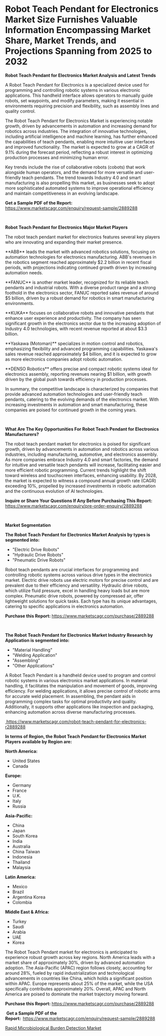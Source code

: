 <p><h1>Robot Teach Pendant for Electronics Market Size Furnishes Valuable Information Encompassing Market Share, Market Trends, and Projections Spanning from 2025 to 2032</h1></p><p><strong>Robot Teach Pendant for Electronics Market Analysis and Latest Trends</strong></p>
<p><p>A Robot Teach Pendant for Electronics is a specialized device used for programming and controlling robotic systems in various electronic applications. This handheld interface allows operators to manually guide robots, set waypoints, and modify parameters, making it essential in environments requiring precision and flexibility, such as assembly lines and quality control.</p><p>The Robot Teach Pendant for Electronics Market is experiencing notable growth, driven by advancements in automation and increasing demand for robotics across industries. The integration of innovative technologies, including artificial intelligence and machine learning, has further enhanced the capabilities of teach pendants, enabling more intuitive user interfaces and improved functionality. The market is expected to grow at a CAGR of 9.1% during the forecast period, reflecting a robust interest in optimizing production processes and minimizing human error.</p><p>Key trends include the rise of collaborative robots (cobots) that work alongside human operators, and the demand for more versatile and user-friendly teach pendants. The trend towards Industry 4.0 and smart manufacturing is also propelling this market, as businesses seek to adopt more sophisticated automated systems to improve operational efficiency and maintain competitiveness in an evolving landscape.</p></p>
<p><strong>Get a Sample PDF of the Report:&nbsp;</strong> <a href="https://www.marketscagr.com/enquiry/request-sample/2889288?utm_campaign=2470&utm_medium=2&utm_source=Github&utm_content=ia&utm_term=14032025&utm_id=robot-teach-pendant-for-electronics">https://www.marketscagr.com/enquiry/request-sample/2889288</a></p>
<p>&nbsp;</p>
<p><strong>Robot Teach Pendant for Electronics Major Market Players</strong></p>
<p><p>The robot teach pendant market for electronics features several key players who are innovating and expanding their market presence. </p><p>**ABB** leads the market with advanced robotics solutions, focusing on automation technologies for electronics manufacturing. ABB's revenues in the robotics segment reached approximately $2.2 billion in recent fiscal periods, with projections indicating continued growth driven by increasing automation needs.</p><p>**FANUC** is another market leader, recognized for its reliable teach pendants and industrial robots. With a diverse product range and a strong foothold in the electronics sector, FANUC reported sales revenue of around $5 billion, driven by a robust demand for robotics in smart manufacturing environments.</p><p>**KUKA** focuses on collaborative robots and innovative pendants that enhance user experience and productivity. The company has seen significant growth in the electronics sector due to the increasing adoption of Industry 4.0 technologies, with recent revenue reported at about $3.3 billion.</p><p>**Yaskawa (Motoman)** specializes in motion control and robotics, emphasizing flexibility and advanced programming capabilities. Yaskawa's sales revenue reached approximately $4 billion, and it is expected to grow as more electronics companies adopt robotic automation.</p><p>**DENSO Robotics** offers precise and compact robotic systems ideal for electronics assembly, reporting revenues nearing $1 billion, with growth driven by the global push towards efficiency in production processes.</p><p>In summary, the competitive landscape is characterized by companies that provide advanced automation technologies and user-friendly teach pendants, catering to the evolving demands of the electronics market. With increasing investments in automation and smart manufacturing, these companies are poised for continued growth in the coming years.</p></p>
<p>&nbsp;</p>
<p><strong>What Are The Key Opportunities For Robot Teach Pendant for Electronics Manufacturers?</strong></p>
<p><p>The robot teach pendant market for electronics is poised for significant growth, driven by advancements in automation and robotics across various industries, including manufacturing, automotive, and electronics assembly. As more companies embrace Industry 4.0 and smart factories, the demand for intuitive and versatile teach pendants will increase, facilitating easier and more efficient robotic programming. Current trends highlight the shift toward wireless and touchscreen interfaces, enhancing usability. By 2028, the market is expected to witness a compound annual growth rate (CAGR) exceeding 10%, propelled by increased investments in robotic automation and the continuous evolution of AI technologies.</p></p>
<p><strong>Inquire or Share Your Questions If Any Before Purchasing This Report:</strong> <a href="https://www.marketscagr.com/enquiry/pre-order-enquiry/2889288?utm_campaign=2470&utm_medium=2&utm_source=Github&utm_content=ia&utm_term=14032025&utm_id=robot-teach-pendant-for-electronics">https://www.marketscagr.com/enquiry/pre-order-enquiry/2889288</a></p>
<p>&nbsp;</p>
<p><strong>Market Segmentation</strong></p>
<p><strong>The Robot Teach Pendant for Electronics Market Analysis by types is segmented into:</strong></p>
<p><ul><li>"Electric Drive Robots"</li><li>"Hydraulic Drive Robots"</li><li>"Pneumatic Drive Robots"</li></ul></p>
<p><p>Robot teach pendants are crucial interfaces for programming and controlling robotic systems across various drive types in the electronics market. Electric drive robots use electric motors for precise control and are prevalent due to their efficiency and versatility. Hydraulic drive robots, which utilize fluid pressure, excel in handling heavy loads but are more complex. Pneumatic drive robots, powered by compressed air, offer lightweight solutions for quick tasks. Each type has its unique advantages, catering to specific applications in electronics automation.</p></p>
<p><strong>Purchase this Report:&nbsp;</strong><a href="https://www.marketscagr.com/purchase/2889288?utm_campaign=2470&utm_medium=2&utm_source=Github&utm_content=ia&utm_term=14032025&utm_id=robot-teach-pendant-for-electronics">https://www.marketscagr.com/purchase/2889288</a></p>
<p>&nbsp;</p>
<p><strong>The Robot Teach Pendant for Electronics Market Industry Research by Application is segmented into:</strong></p>
<p><ul><li>"Material Handling"</li><li>"Welding Application"</li><li>"Assembling"</li><li>"Other Applications"</li></ul></p>
<p><p>A Robot Teach Pendant is a handheld device used to program and control robotic systems in various electronics market applications. In material handling, it facilitates the manipulation and movement of goods, improving efficiency. For welding applications, it allows precise control of robotic arms for accurate weld placement. In assembling, the pendant aids in programming complex tasks for optimal productivity and quality. Additionally, it supports other applications like inspection and packaging, enhancing automation across diverse manufacturing processes.</p></p>
<p><a href="https://www.marketscagr.com/robot-teach-pendant-for-electronics-r2889288?utm_campaign=2470&utm_medium=2&utm_source=Github&utm_content=ia&utm_term=14032025&utm_id=robot-teach-pendant-for-electronics">&nbsp;https://www.marketscagr.com/robot-teach-pendant-for-electronics-r2889288</a></p>
<p><strong>In terms of Region, the Robot Teach Pendant for Electronics Market Players available by Region are:</strong></p>
<p>
    <p> <strong> North America: </strong>
        <ul>
            <li>United States</li>
            <li>Canada</li>
        </ul>
        </p> 
    <p> <strong> Europe: </strong>
        <ul>
            <li>Germany</li>
            <li>France</li>
            <li>U.K.</li>
            <li>Italy</li>
            <li>Russia</li>
        </ul>
        </p> 
    <p> <strong> Asia-Pacific: </strong>
        <ul>
            <li>China</li>
            <li>Japan</li>
            <li>South Korea</li>
            <li>India</li>
            <li>Australia</li>
            <li>China Taiwan</li>
            <li>Indonesia</li>
            <li>Thailand</li>
            <li>Malaysia</li>
        </ul>
        </p> 
    <p> <strong> Latin America: </strong>
        <ul>
            <li>Mexico</li>
            <li>Brazil</li>
            <li>Argentina Korea</li>
            <li>Colombia</li>
        </ul>
        </p> 
    <p> <strong> Middle East & Africa: </strong>
        <ul>
            <li>Turkey</li>
            <li>Saudi</li>
            <li>Arabia</li>
            <li>UAE</li>
            <li>Korea</li>
        </ul>
    </p>
    </p>
<p><p>The Robot Teach Pendant market for electronics is anticipated to experience robust growth across key regions. North America leads with a market share of approximately 30%, driven by advanced automation adoption. The Asia-Pacific (APAC) region follows closely, accounting for around 28%, fueled by rapid industrialization and technological advancements in countries like China, which holds a significant position within APAC. Europe represents about 25% of the market, while the USA specifically contributes approximately 20%. Overall, APAC and North America are poised to dominate the market trajectory moving forward.</p></p>
<p><strong>Purchase this Report: </strong><a href="https://www.marketscagr.com/purchase/2889288?utm_campaign=2470&utm_medium=2&utm_source=Github&utm_content=ia&utm_term=14032025&utm_id=robot-teach-pendant-for-electronics">https://www.marketscagr.com/purchase/2889288</a></p>
<p>&nbsp;<strong>Get a Sample PDF of the Report:&nbsp;&nbsp;</strong><a href="https://www.marketscagr.com/enquiry/request-sample/2889288?utm_campaign=2470&utm_medium=2&utm_source=Github&utm_content=ia&utm_term=14032025&utm_id=robot-teach-pendant-for-electronics">https://www.marketscagr.com/enquiry/request-sample/2889288</a></p>
<p><strong></strong></p>
<p><p><a href="https://github.com/yankimber90yankim/Market-Research-Report-List-1/blob/main/rapid-microbiological-burden-detection-market.md?utm_campaign=2470&utm_medium=2&utm_source=Github&utm_content=ia&utm_term=14032025&utm_id=robot-teach-pendant-for-electronics">Rapid Microbiological Burden Detection Market</a></p></p>